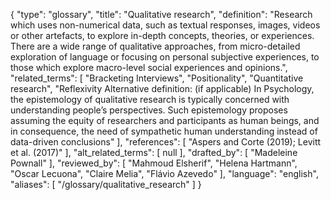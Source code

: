 {
    "type": "glossary",
    "title": "Qualitative research",
    "definition": "Research which uses non-numerical data, such as textual responses, images, videos or other artefacts, to explore in-depth concepts, theories, or experiences. There are a wide range of qualitative approaches, from micro-detailed exploration of language or focusing on personal subjective experiences, to those which explore macro-level social experiences and opinions.",
    "related_terms": [
        "Bracketing Interviews",
        "Positionality",
        "Quantitative research",
        "Reflexivity Alternative definition: (if applicable) In Psychology, the epistemology of qualitative research is typically concerned with understanding people’s perspectives. Such epistemology proposes assuming the equity of researchers and participants as human beings, and in consequence, the need of sympathetic human understanding instead of data-driven conclusions"
    ],
    "references": [
        "Aspers and Corte (2019); Levitt et al. (2017)"
    ],
    "alt_related_terms": [
        null
    ],
    "drafted_by": [
        "Madeleine Pownall"
    ],
    "reviewed_by": [
        "Mahmoud Elsherif",
        "Helena Hartmann",
        "Oscar Lecuona",
        "Claire Melia",
        "Flávio Azevedo"
    ],
    "language": "english",
    "aliases": [
        "/glossary/qualitative_research"
    ]
}
